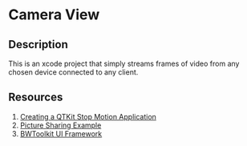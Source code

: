 # Camera View #

## Description ##

This is an xcode project that simply streams frames of video from any chosen device connected to any client.

## Resources ##

1. [Creating a QTKit Stop Motion Application](http://developer.apple.com/library/mac/#documentation/Cocoa/Conceptual/QTKitApplicationTutorial/CreatingaQTKitStoporStillMotionApplication/CreatingaQTKitStoporStillMotionApplication.html#//apple_ref/doc/uid/TP40008155-CH10-SW1 "Creating a QTKit Stop Motion Application")
1. [Picture Sharing Example](http://developer.apple.com/library/mac/#samplecode/PictureSharing/Introduction/Intro.html"PictureSharing")
1. [BWToolkit UI Framework](http://brandonwalkin.com/bwtoolkit/ "BWToolkit")